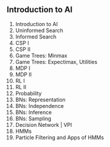 ## Introduction to AI
1. Introduction to AI
2. Uninformed Search
3. Informed Search
4. CSP I
5. CSP II
6. Game Trees: Minmax
7. Game Trees: Expectimax, Utilities
8. MDP I
9. MDP II
10. RL I
11. RL II
12. Probability
13. BNs: Representation
14. BNs: Independence
15. BNs: Inference
16. BNs: Sampling
17. Decision Network | VPI
18. HMMs
19. Particle Filtering and Apps of HMMs
